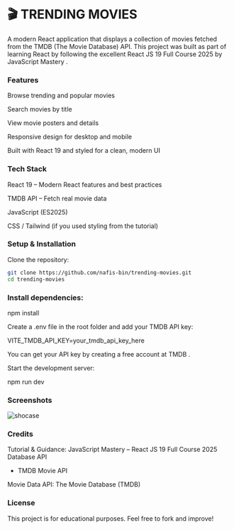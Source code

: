 # 🎬 TRENDING MOVIES

A modern React application that displays a collection of movies fetched from the TMDB (The Movie Database) API. This project was built as part of learning React by following the excellent React JS 19 Full Course 2025 by JavaScript Mastery
.

### Features

Browse trending and popular movies

Search movies by title

View movie posters and details

Responsive design for desktop and mobile

Built with React 19 and styled for a clean, modern UI

### Tech Stack

React 19 – Modern React features and best practices

TMDB API – Fetch real movie data

JavaScript (ES2025)

CSS / Tailwind (if you used styling from the tutorial)

### Setup & Installation

Clone the repository:

```bash
git clone https://github.com/nafis-bin/trending-movies.git
cd trending-movies
```


### Install dependencies:

npm install


Create a .env file in the root folder and add your TMDB API key:

VITE_TMDB_API_KEY=your_tmdb_api_key_here


You can get your API key by creating a free account at TMDB
.

Start the development server:

npm run dev

### Screenshots

![shocase](./showcase.gif)

### Credits

Tutorial & Guidance: JavaScript Mastery
 – React JS 19 Full Course 2025
Database API
- TMDB Movie API

Movie Data API: The Movie Database (TMDB)

### License

This project is for educational purposes. Feel free to fork and improve!